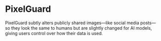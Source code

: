 # PixelGuard
PixelGuard subtly alters publicly shared images—like social media posts—so they look the same to humans but are slightly changed for AI models, giving users control over how their data is used.
